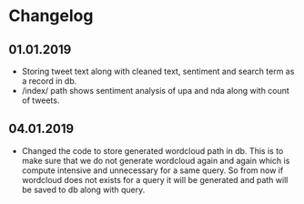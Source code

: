 # Changelog

## 01.01.2019
- Storing tweet text along with cleaned text, sentiment and search term as a record in db.
- /index/ path shows sentiment analysis of upa and nda along with count of tweets.

## 04.01.2019
- Changed the code to store generated wordcloud path in db. This is to make sure that we 
do not generate wordcloud again and again which is compute intensive and unnecessary for a
same query. So from now if wordcloud does not exists for a query it will be 
generated and path will be saved to db along with query.